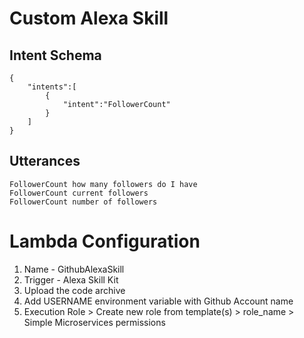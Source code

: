 # Custom Alexa Skill

## Intent Schema

```
{
    "intents":[
        {
            "intent":"FollowerCount"
        }
    ]
}
```
## Utterances
```
FollowerCount how many followers do I have
FollowerCount current followers
FollowerCount number of followers
```

# Lambda Configuration

1. Name - GithubAlexaSkill
2. Trigger - Alexa Skill Kit
3. Upload the code archive
4. Add USERNAME environment variable with Github Account name
5. Execution Role > Create new role from template(s) > role_name > Simple Microservices permissions
